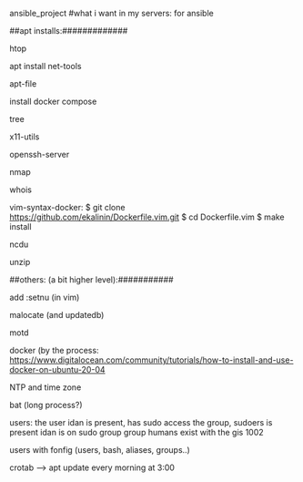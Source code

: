 ansible_project #what i want in my servers: for ansible

##apt installs:#############

htop

apt install net-tools

apt-file

install docker compose

tree

x11-utils

openssh-server

nmap

whois 

vim-syntax-docker: $ git clone https://github.com/ekalinin/Dockerfile.vim.git
$ cd Dockerfile.vim
$ make install

ncdu

unzip

##others: (a bit higher level):###########

add :setnu (in vim)

malocate (and updatedb)

motd

docker (by the process: https://www.digitalocean.com/community/tutorials/how-to-install-and-use-docker-on-ubuntu-20-04

NTP and time zone

bat (long process?)

users:
the user idan is present, has sudo access
the group, sudoers is present
idan is on sudo group
group humans exist with the gis 1002

users with fonfig (users, bash, aliases, groups..)

crotab --> apt update every morning at 3:00
